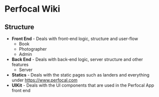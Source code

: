 # Perfocal Wiki

## Structure

- **Front End** - Deals with front-end logic, structure and user-flow
  - Book
  - Photographer
  - Admin
- **Back End** - Deals with back-end logic, server structure and other features
  - Server
- **Statics** - Deals with the static pages such as landers and everything under <https://www.perfocal.com>
- **UIKit** - Deals with the UI components that are used in the Perfocal App front end